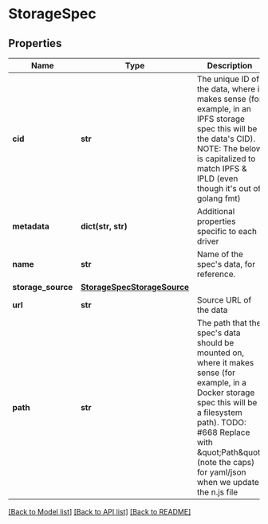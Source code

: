 # StorageSpec

## Properties
Name | Type | Description | Notes
------------ | ------------- | ------------- | -------------
**cid** | **str** | The unique ID of the data, where it makes sense (for example, in an IPFS storage spec this will be the data&#39;s CID). NOTE: The below is capitalized to match IPFS &amp; IPLD (even though it&#39;s out of golang fmt) | [optional] 
**metadata** | **dict(str, str)** | Additional properties specific to each driver | [optional] 
**name** | **str** | Name of the spec&#39;s data, for reference. | [optional] 
**storage_source** | [**StorageSpecStorageSource**](StorageSpecStorageSource.md) |  | [optional] 
**url** | **str** | Source URL of the data | [optional] 
**path** | **str** | The path that the spec&#39;s data should be mounted on, where it makes sense (for example, in a Docker storage spec this will be a filesystem path). TODO: #668 Replace with \&quot;Path\&quot; (note the caps) for yaml/json when we update the n.js file | [optional] 

[[Back to Model list]](../README.md#documentation-for-models) [[Back to API list]](../README.md#documentation-for-api-endpoints) [[Back to README]](../README.md)


